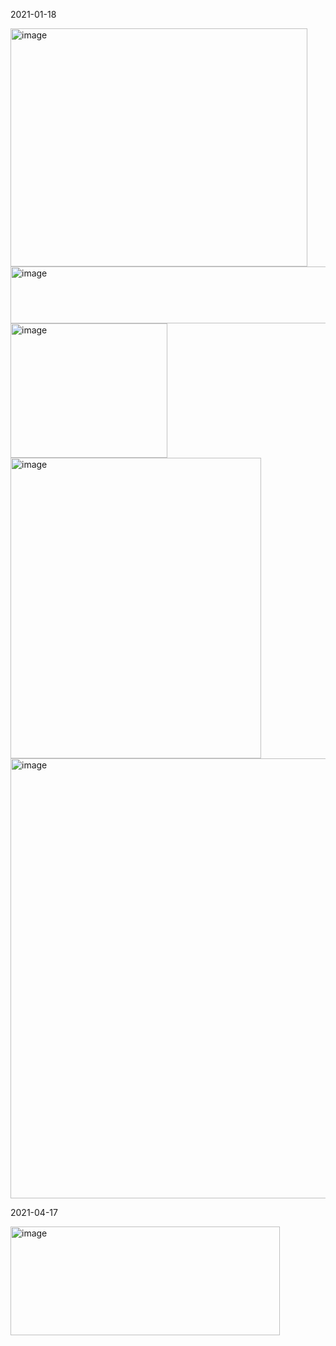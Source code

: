2021-01-18

<img width="475" height="381" alt="image" src="https://github.com/user-attachments/assets/6f2a6bca-2aea-497e-b559-56060c4adee2" />


<img width="744" height="91" alt="image" src="https://github.com/user-attachments/assets/2f719008-bceb-4130-9acf-21d0dfd28385" />

<img width="251" height="215" alt="image" src="https://github.com/user-attachments/assets/4054e626-dafc-4e60-befa-4ed54ff97ac9" />


<img width="401" height="481" alt="image" src="https://github.com/user-attachments/assets/fa86806a-c036-4d1d-a0ad-f1acb9cb5899" />


<img width="510" height="704" alt="image" src="https://github.com/user-attachments/assets/e7c98541-ba79-4e8c-a764-7edae4b776ce" />




2021-04-17

<img width="431" height="174" alt="image" src="https://github.com/user-attachments/assets/8a6fc83d-07c4-4c2f-97cc-fe0184dfbcd2" />

